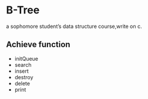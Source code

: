 # B-Tree
a sophomore student’s data structure course,write on c.
## Achieve function
* initQueue
* search
* insert
* destroy
* delete
* print
